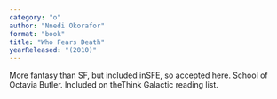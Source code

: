 ```yaml
---
category: "o"
author: "Nnedi Okorafor"
format: "book"
title: "Who Fears Death"
yearReleased: "(2010)"
---
```

More fantasy than SF, but included inSFE, so accepted here. School of Octavia Butler. Included on theThink Galactic reading list.
 